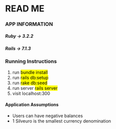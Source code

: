 # READ ME
###  APP INFORMATION
##### Ruby ->  3.2.2
##### Rails ->  7.1.3

### Running Instructions
1. run <mark> bundle install </mark>
2. run <mark> rails db:setup </mark>
3. run <mark> rake db:seed </mark>
4. run server <mark> rails server </mark>
5. visit localhost:300

#### Application Assumptions

* Users can have negative balances
* 1 Silveuro is the smallest currency denomination